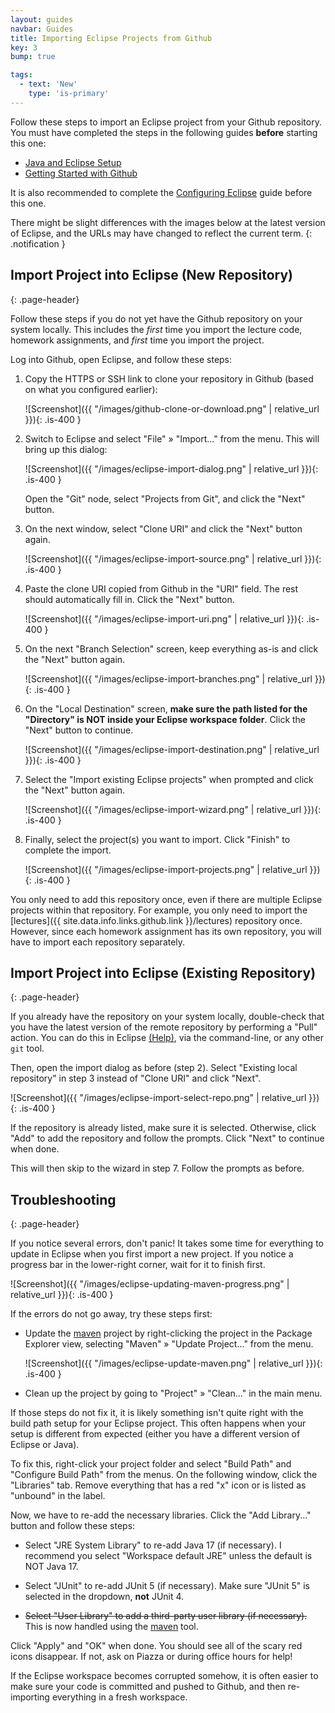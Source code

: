 ```yaml
---
layout: guides
navbar: Guides
title: Importing Eclipse Projects from Github
key: 3
bump: true

tags:
  - text: 'New'
    type: 'is-primary'
---
```


Follow these steps to import an Eclipse project from your Github repository. You must have completed the steps in the following guides **before** starting this one:

  - [Java and Eclipse Setup](/guides/eclipse/java-and-eclipse-setup.html)
  - [Getting Started with Github](/guides/general/getting-started-with-github.html)

It is also recommended to complete the  [Configuring Eclipse](/guides/eclipse/configuring-eclipse.html) guide before this one.

<i class="fas fa-info-circle"></i>
There might be slight differences with the images below at the latest version of Eclipse, and the URLs may have changed to reflect the current term.
{: .notification }

## Import Project into Eclipse (New Repository)
{: .page-header}

Follow these steps if you do not yet have the Github repository on your system locally. This includes the *first* time you import the lecture code, homework assignments, and *first* time you import the project.

Log into Github, open Eclipse, and follow these steps:

  1. Copy the HTTPS or SSH link to clone your repository in Github (based on what you configured earlier):

      ![Screenshot]({{ "/images/github-clone-or-download.png" | relative_url }}){: .is-400 }

  1. Switch to Eclipse and select "File" &raquo; "Import..." from the menu. This will bring up this dialog:

      ![Screenshot]({{ "/images/eclipse-import-dialog.png" | relative_url }}){: .is-400 }

      Open the "Git" node, select "Projects from Git", and click the "Next" button.

  1. On the next window, select "Clone URI" and click the "Next" button again.

      ![Screenshot]({{ "/images/eclipse-import-source.png" | relative_url }}){: .is-400 }

  1. Paste the clone URI copied from Github in the "URI" field. The rest should automatically fill in. Click the "Next" button.

      ![Screenshot]({{ "/images/eclipse-import-uri.png" | relative_url }}){: .is-400 }

  1. On the next "Branch Selection" screen, keep everything as-is and click the "Next" button again.

      ![Screenshot]({{ "/images/eclipse-import-branches.png" | relative_url }}){: .is-400 }

  1. On the "Local Destination" screen, **make sure the path listed for the "Directory" is NOT inside your Eclipse workspace folder**. Click the "Next" button to continue.

      ![Screenshot]({{ "/images/eclipse-import-destination.png" | relative_url }}){: .is-400 }

  1. Select the "Import existing Eclipse projects" when prompted and click the "Next" button again.

      ![Screenshot]({{ "/images/eclipse-import-wizard.png" | relative_url }}){: .is-400 }

  1. Finally, select the project(s) you want to import. Click "Finish" to complete the import.

      ![Screenshot]({{ "/images/eclipse-import-projects.png" | relative_url }}){: .is-400 }

You only need to add this repository once, even if there are multiple Eclipse projects within that repository. For example, you only need to import the [lectures]({{ site.data.info.links.github.link }}/lectures) repository once. However, since each homework assignment has its own repository, you will have to import each repository separately.

## Import Project into Eclipse (Existing Repository)
{: .page-header}

If you already have the repository on your system locally, double-check that you have the latest version of the remote repository by performing a "Pull" action. You can do this in Eclipse [(Help)](http://wiki.eclipse.org/EGit/User_Guide#Pulling_New_Changes_from_Upstream_Branch), via the command-line, or any other `git` tool.

Then, open the import dialog as before (step 2). Select "Existing local repository" in step 3 instead of "Clone URI" and click "Next".

![Screenshot]({{ "/images/eclipse-import-select-repo.png" | relative_url }}){: .is-400 }

If the repository is already listed, make sure it is selected. Otherwise, click "Add" to add the repository and follow the prompts. Click "Next" to continue when done.

This will then skip to the wizard in step 7. Follow the prompts as before.

## Troubleshooting
{: .page-header}

If you notice several errors, don't panic! It takes some time for everything to update in Eclipse when you first import a new project. If you notice a progress bar in the lower-right corner, wait for it to finish first.

![Screenshot]({{ "/images/eclipse-updating-maven-progress.png" | relative_url }}){: .is-400 }

If the errors do not go away, try these steps first:

  - Update the [maven](https://maven.apache.org/) project by right-clicking the project in the Package Explorer view, selecting "Maven" » "Update Project..." from the menu.

      ![Screenshot]({{ "/images/eclipse-update-maven.png" | relative_url }}){: .is-400 }

  - Clean up the project by going to "Project" » "Clean..." in the main menu.

If those steps do not fix it, it is likely something isn't quite right with the build path setup for your Eclipse project. This often happens when your setup is different from expected (either you have a different version of Eclipse or Java).

To fix this, right-click your project folder and select "Build Path" and "Configure Build Path" from the menus. On the following window, click the "Libraries" tab. Remove everything that has a red "x" icon or is listed as "unbound" in the label.

Now, we have to re-add the necessary libraries. Click the "Add Library..." button and follow these steps:

  - Select "JRE System Library" to re-add Java 17 (if necessary). I recommend you select "Workspace default JRE" unless the default is NOT Java 17.

  - Select "JUnit" to re-add JUnit 5 (if necessary). Make sure "JUnit 5" is selected in the dropdown, **not** JUnit 4.

  - ~~Select "User Library" to add a third-party user library (if necessary).~~ This is now handled using the [maven](https://maven.apache.org/) tool.

Click "Apply" and "OK" when done. You should see all of the scary red icons disappear. If not, ask on Piazza or during office hours for help!

If the Eclipse workspace becomes corrupted somehow, it is often easier to make sure your code is committed and pushed to Github, and then re-importing everything in a fresh workspace.
